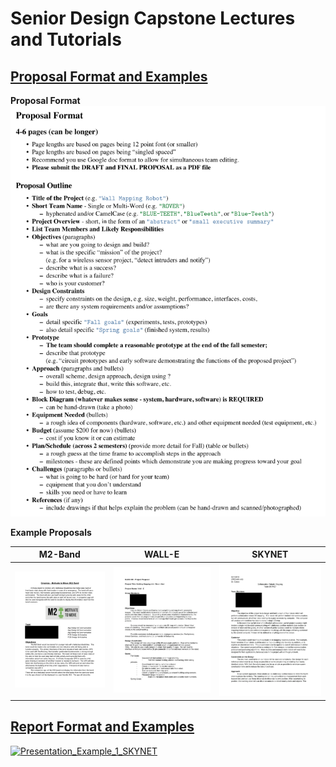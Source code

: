 # Senior Design Capstone Lectures and Tutorials

## [Proposal Format and Examples](https://github.com/kkatayama/capstone_tutorials/tree/main/Proposal)

**Proposal Format**
[![Proposal Format](https://raw.githubusercontent.com/kkatayama/capstone_tutorials/main/Proposal/images/proposal-format.png)](https://github.com/kkatayama/capstone_tutorials/blob/main/Proposal/Proposal_Format.md)

**Example Proposals**


| M2-Band | WALL-E | SKYNET |
|:-:|:-:|:-:|
| ![M2-Band](https://raw.githubusercontent.com/kkatayama/capstone_tutorials/main/Proposal/images/m2-band.png) | ![WALL-E](https://raw.githubusercontent.com/kkatayama/capstone_tutorials/main/Proposal/images/wall-e.png) | ![SKYNET](https://raw.githubusercontent.com/kkatayama/capstone_tutorials/main/Proposal/images/sky-net.png) |


## [Report Format and Examples](https://github.com/kkatayama/capstone_tutorials/tree/main/Report)

[![Presentation_Example_1_SKYNET](https://media-temporary.preziusercontent.com/frames-public/a/2/a/9/e/d5ccaa442769b0817f20828a854380.webp)](https://kkatayama.github.io/capstone_tutorials/Presentation/Presentation_Example_1_SKYNET.html)
